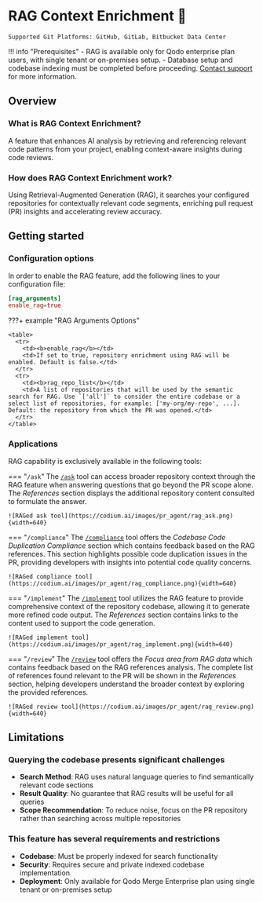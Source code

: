 # RAG Context Enrichment 💎

`Supported Git Platforms: GitHub, GitLab, Bitbucket Data Center`

!!! info "Prerequisites"
    - RAG is available only for Qodo enterprise plan users, with single tenant or on-premises setup.
    - Database setup and codebase indexing must be completed before proceeding. [Contact support](https://www.qodo.ai/contact/) for more information.

## Overview

### What is RAG Context Enrichment?

A feature that enhances AI analysis by retrieving and referencing relevant code patterns from your project, enabling context-aware insights during code reviews.

### How does RAG Context Enrichment work?

Using Retrieval-Augmented Generation (RAG), it searches your configured repositories for contextually relevant code segments, enriching pull request (PR) insights and accelerating review accuracy.

## Getting started

### Configuration options

In order to enable the RAG feature, add the following lines to your configuration file:

```toml
[rag_arguments]
enable_rag=true
```

???+ example "RAG Arguments Options"

    <table>
      <tr>
        <td><b>enable_rag</b></td>
        <td>If set to true, repository enrichment using RAG will be enabled. Default is false.</td>
      </tr>
      <tr>
        <td><b>rag_repo_list</b></td>
        <td>A list of repositories that will be used by the semantic search for RAG. Use `['all']` to consider the entire codebase or a select list of repositories, for example: ['my-org/my-repo', ...]. Default: the repository from which the PR was opened.</td>
      </tr>
    </table>

### Applications

RAG capability is exclusively available in the following tools:

=== "`/ask`"
    The [`/ask`](https://qodo-merge-docs.qodo.ai/tools/ask/) tool can access broader repository context through the RAG feature when answering questions that go beyond the PR scope alone.
    The _References_ section displays the additional repository content consulted to formulate the answer.

    ![RAGed ask tool](https://codium.ai/images/pr_agent/rag_ask.png){width=640}


=== "`/compliance`"
    The [`/compliance`](https://qodo-merge-docs.qodo.ai/tools/compliance/) tool offers the _Codebase Code Duplication Compliance_ section which contains feedback based on the RAG references.
    This section highlights possible code duplication issues in the PR, providing developers with insights into potential code quality concerns.

    ![RAGed compliance tool](https://codium.ai/images/pr_agent/rag_compliance.png){width=640}

=== "`/implement`"
    The [`/implement`](https://qodo-merge-docs.qodo.ai/tools/implement/) tool utilizes the RAG feature to provide comprehensive context of the repository codebase, allowing it to generate more refined code output.
    The _References_ section contains links to the content used to support the code generation.

    ![RAGed implement tool](https://codium.ai/images/pr_agent/rag_implement.png){width=640}

=== "`/review`"
    The [`/review`](https://qodo-merge-docs.qodo.ai/tools/review/) tool offers the _Focus area from RAG data_ which contains feedback based on the RAG references analysis.
    The complete list of references found relevant to the PR will be shown in the _References_ section, helping developers understand the broader context by exploring the provided references.

    ![RAGed review tool](https://codium.ai/images/pr_agent/rag_review.png){width=640}

## Limitations

### Querying the codebase presents significant challenges

- **Search Method**: RAG uses natural language queries to find semantically relevant code sections
- **Result Quality**: No guarantee that RAG results will be useful for all queries
- **Scope Recommendation**: To reduce noise, focus on the PR repository rather than searching across multiple repositories

### This feature has several requirements and restrictions

- **Codebase**: Must be properly indexed for search functionality
- **Security**: Requires secure and private indexed codebase implementation
- **Deployment**: Only available for Qodo Merge Enterprise plan using single tenant or on-premises setup
